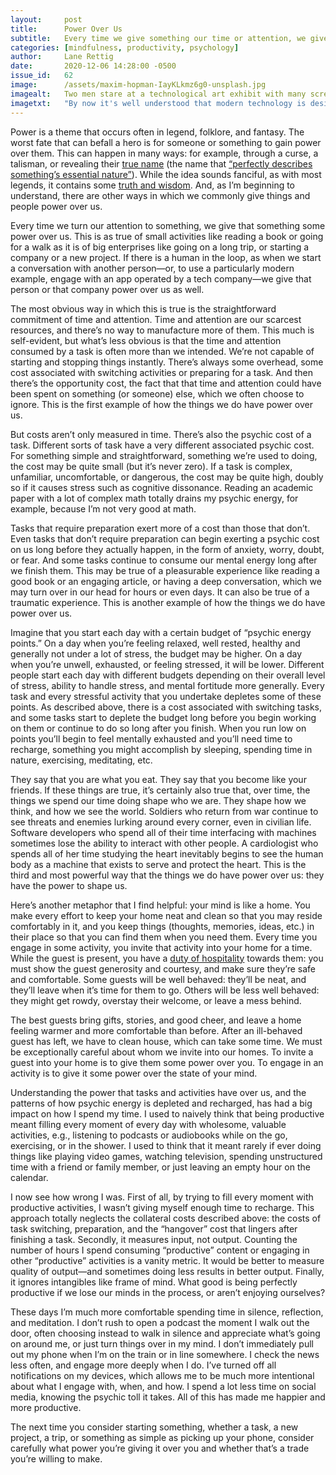 ```yaml
---
layout:     post
title:      Power Over Us
subtitle:   Every time we give something our time or attention, we give it power over us. We should be very intentional about what things we give this power to.
categories: [mindfulness, productivity, psychology]
author:     Lane Rettig
date:       2020-12-06 14:28:00 -0500
issue_id:   62
image:      /assets/maxim-hopman-IayKLkmz6g0-unsplash.jpg
imagealt:   Two men stare at a technological art exhibit with many screens
imagetxt:   "By now it's well understood that modern technology is designed to capture as much of our time and attention as possible. What's less well understood is the mechanism by which that happens and what can be done to prevent it. (Photo by <a href='https://unsplash.com/@nampoh?utm_source=unsplash&amp;utm_medium=referral&amp;utm_content=creditCopyText'>Maxim Hopman</a> on Unsplash)"
---
```

Power is a theme that occurs often in legend, folklore, and fantasy. The worst fate that can befall a hero is for someone or something to gain power over them. This can happen in many ways: for example, through a curse, a talisman, or revealing their [true name](https://en.wikipedia.org/wiki/True_name) (the name that [“perfectly describes something’s essential nature”](https://tvtropes.org/pmwiki/pmwiki.php/Main/IKnowYourTrueName)). While the idea sounds fanciful, as with most legends, it contains some [truth and wisdom](https://www.newyorker.com/tech/annals-of-technology/the-power-of-names). And, as I’m beginning to understand, there are other ways in which we commonly give things and people power over us.

Every time we turn our attention to something, we give that something some power over us. This is as true of small activities like reading a book or going for a walk as it is of big enterprises like going on a long trip, or starting a company or a new project. If there is a human in the loop, as when we start a conversation with another person—or, to use a particularly modern example, engage with an app operated by a tech company—we give that person or that company power over us as well.

The most obvious way in which this is true is the straightforward commitment of time and attention. Time and attention are our scarcest resources, and there’s no way to manufacture more of them. This much is self-evident, but what’s less obvious is that the time and attention consumed by a task is often more than we intended. We’re not capable of starting and stopping things instantly. There’s always some overhead, some cost associated with switching activities or preparing for a task. And then there’s the opportunity cost, the fact that that time and attention could have been spent on something (or someone) else, which we often choose to ignore. This is the first example of how the things we do have power over us.

But costs aren’t only measured in time. There’s also the psychic cost of a task. Different sorts of task have a very different associated psychic cost. For something simple and straightforward, something we’re used to doing, the cost may be quite small (but it’s never zero). If a task is complex, unfamiliar, uncomfortable, or dangerous, the cost may be quite high, doubly so if it causes stress such as cognitive dissonance. Reading an academic paper with a lot of complex math totally drains my psychic energy, for example, because I’m not very good at math.

Tasks that require preparation exert more of a cost than those that don’t. Even tasks that don’t require preparation can begin exerting a psychic cost on us long before they actually happen, in the form of anxiety, worry, doubt, or fear. And some tasks continue to consume our mental energy long after we finish them. This may be true of a pleasurable experience like reading a good book or an engaging article, or having a deep conversation, which we may turn over in our head for hours or even days. It can also be true of a traumatic experience. This is another example of how the things we do have power over us.

Imagine that you start each day with a certain budget of “psychic energy points.” On a day when you’re feeling relaxed, well rested, healthy and generally not under a lot of stress, the budget may be higher. On a day when you’re unwell, exhausted, or feeling stressed, it will be lower. Different people start each day with different budgets depending on their overall level of stress, ability to handle stress, and mental fortitude more generally. Every task and every stressful activity that you undertake depletes some of these points. As described above, there is a cost associated with switching tasks, and some tasks start to deplete the budget long before you begin working on them or continue to do so long after you finish. When you run low on points you’ll begin to feel mentally exhausted and you’ll need time to recharge, something you might accomplish by sleeping, spending time in nature, exercising, meditating, etc.

They say that you are what you eat. They say that you become like your friends. If these things are true, it’s certainly also true that, over time, the things we spend our time doing shape who we are. They shape how we think, and how we see the world. Soldiers who return from war continue to see threats and enemies lurking around every corner, even in civilian life. Software developers who spend all of their time interfacing with machines sometimes lose the ability to interact with other people. A cardiologist who spends all of her time studying the heart inevitably begins to see the human body as a machine that exists to serve and protect the heart. This is the third and most powerful way that the things we do have power over us: they have the power to shape us.

Here’s another metaphor that I find helpful: your mind is like a home. You make every effort to keep your home neat and clean so that you may reside comfortably in it, and you keep things (thoughts, memories, ideas, etc.) in their place so that you can find them when you need them. Every time you engage in some activity, you invite that activity into your home for a time. While the guest is present, you have a [duty of hospitality](https://en.wikipedia.org/wiki/Xenia_(Greek)) towards them: you must show the guest generosity and courtesy, and make sure they’re safe and comfortable. Some guests will be well behaved: they’ll be neat, and they’ll leave when it’s time for them to go. Others will be less well behaved: they might get rowdy, overstay their welcome, or leave a mess behind.

The best guests bring gifts, stories, and good cheer, and leave a home feeling warmer and more comfortable than before. After an ill-behaved guest has left, we have to clean house, which can take some time. We must be exceptionally careful about whom we invite into our homes. To invite a guest into your home is to give them some power over you. To engage in an activity is to give it some power over the state of your mind.

Understanding the power that tasks and activities have over us, and the patterns of how psychic energy is depleted and recharged, has had a big impact on how I spend my time. I used to naively think that being productive meant filling every moment of every day with wholesome, valuable activities, e.g., listening to podcasts or audiobooks while on the go, exercising, or in the shower. I used to think that it meant rarely if ever doing things like playing video games, watching television, spending unstructured time with a friend or family member, or just leaving an empty hour on the calendar.

I now see how wrong I was. First of all, by trying to fill every moment with productive activities, I wasn’t giving myself enough time to recharge. This approach totally neglects the collateral costs described above: the costs of task switching, preparation, and the “hangover” cost that lingers after finishing a task. Secondly, it measures input, not output. Counting the number of hours I spend consuming “productive” content or engaging in other “productive” activities is a vanity metric. It would be better to measure quality of output—and sometimes doing less results in better output. Finally, it ignores intangibles like frame of mind. What good is being perfectly productive if we lose our minds in the process, or aren’t enjoying ourselves?

These days I’m much more comfortable spending time in silence, reflection, and meditation. I don’t rush to open a podcast the moment I walk out the door, often choosing instead to walk in silence and appreciate what’s going on around me, or just turn things over in my mind. I don’t immediately pull out my phone when I’m on the train or in line somewhere. I check the news less often, and engage more deeply when I do. I’ve turned off all notifications on my devices, which allows me to be much more intentional about what I engage with, when, and how. I spend a lot less time on social media, knowing the psychic toll it takes. All of this has made me happier and more productive.

The next time you consider starting something, whether a task, a new project, a trip, or something as simple as picking up your phone, consider carefully what power you’re giving it over you and whether that’s a trade you’re willing to make.
